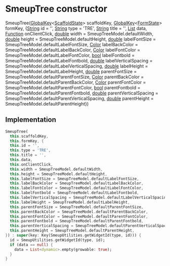 


# SmeupTree constructor







SmeupTree([GlobalKey](https://api.flutter.dev/flutter/widgets/GlobalKey-class.html)&lt;[ScaffoldState](https://api.flutter.dev/flutter/material/ScaffoldState-class.html)> scaffoldKey, [GlobalKey](https://api.flutter.dev/flutter/widgets/GlobalKey-class.html)&lt;[FormState](https://api.flutter.dev/flutter/widgets/FormState-class.html)> formKey, {[String](https://api.flutter.dev/flutter/dart-core/String-class.html) id = '', [String](https://api.flutter.dev/flutter/dart-core/String-class.html) type = 'TRE', [String](https://api.flutter.dev/flutter/dart-core/String-class.html) title = '', [List](https://api.flutter.dev/flutter/dart-core/List-class.html) data, [Function](https://api.flutter.dev/flutter/dart-core/Function-class.html) onClientClick, [double](https://api.flutter.dev/flutter/dart-core/double-class.html) width = SmeupTreeModel.defaultWidth, [double](https://api.flutter.dev/flutter/dart-core/double-class.html) height = SmeupTreeModel.defaultHeight, [double](https://api.flutter.dev/flutter/dart-core/double-class.html) labelFontSize = SmeupTreeModel.defaultLabelFontSize, [Color](https://api.flutter.dev/flutter/dart-ui/Color-class.html) labelBackColor = SmeupTreeModel.defaultLabelBackColor, [Color](https://api.flutter.dev/flutter/dart-ui/Color-class.html) labelFontColor = SmeupTreeModel.defaultLabelFontColor, [bool](https://api.flutter.dev/flutter/dart-core/bool-class.html) labelFontbold = SmeupTreeModel.defaultLabelFontbold, [double](https://api.flutter.dev/flutter/dart-core/double-class.html) labelVerticalSpacing = SmeupTreeModel.defaultLabelVerticalSpacing, [double](https://api.flutter.dev/flutter/dart-core/double-class.html) labelHeight = SmeupTreeModel.defaultLabelHeight, [double](https://api.flutter.dev/flutter/dart-core/double-class.html) parentFontSize = SmeupTreeModel.defaultParentFontSize, [Color](https://api.flutter.dev/flutter/dart-ui/Color-class.html) parentBackColor = SmeupTreeModel.defaultParentBackColor, [Color](https://api.flutter.dev/flutter/dart-ui/Color-class.html) parentFontColor = SmeupTreeModel.defaultParentFontColor, [bool](https://api.flutter.dev/flutter/dart-core/bool-class.html) parentFontbold = SmeupTreeModel.defaultParentFontbold, [double](https://api.flutter.dev/flutter/dart-core/double-class.html) parentVerticalSpacing = SmeupTreeModel.defaultParentVerticalSpacing, [double](https://api.flutter.dev/flutter/dart-core/double-class.html) parentHeight = SmeupTreeModel.defaultParentHeight})





## Implementation

```dart
SmeupTree(
  this.scaffoldKey,
  this.formKey, {
  this.id = '',
  this.type = 'TRE',
  this.title = '',
  this.data,
  this.onClientClick,
  this.width = SmeupTreeModel.defaultWidth,
  this.height = SmeupTreeModel.defaultHeight,
  this.labelFontSize = SmeupTreeModel.defaultLabelFontSize,
  this.labelBackColor = SmeupTreeModel.defaultLabelBackColor,
  this.labelFontColor = SmeupTreeModel.defaultLabelFontColor,
  this.labelFontbold = SmeupTreeModel.defaultLabelFontbold,
  this.labelVerticalSpacing = SmeupTreeModel.defaultLabelVerticalSpacing,
  this.labelHeight = SmeupTreeModel.defaultLabelHeight,
  this.parentFontSize = SmeupTreeModel.defaultParentFontSize,
  this.parentBackColor = SmeupTreeModel.defaultParentBackColor,
  this.parentFontColor = SmeupTreeModel.defaultParentFontColor,
  this.parentFontbold = SmeupTreeModel.defaultParentFontbold,
  this.parentVerticalSpacing = SmeupTreeModel.defaultParentVerticalSpacing,
  this.parentHeight = SmeupTreeModel.defaultParentHeight,
}) : super(key: Key(SmeupUtilities.getWidgetId(type, id))) {
  id = SmeupUtilities.getWidgetId(type, id);
  if (data == null) {
    data = List<dynamic>.empty(growable: true);
  }
}
```







